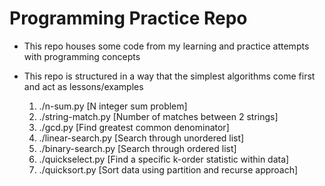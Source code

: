 # Programming Practice Repo

- This repo houses some code from my learning and practice attempts with programming concepts

- This repo is structured in a way that the simplest algorithms come first and act as lessons/examples
	1. ./n-sum.py [N integer sum problem]
	2. ./string-match.py [Number of matches between 2 strings]
	3. ./gcd.py [Find greatest common denominator]
	4. ./linear-search.py [Search through unordered list]
	5. ./binary-search.py [Search through ordered list]
	6. ./quickselect.py [Find a specific k-order statistic within data]
	7. ./quicksort.py [Sort data using partition and recurse approach]

